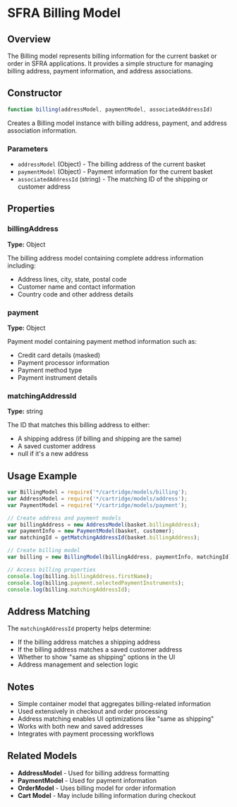# SFRA Billing Model

## Overview

The Billing model represents billing information for the current basket or order in SFRA applications. It provides a simple structure for managing billing address, payment information, and address associations.

## Constructor

```javascript
function billing(addressModel, paymentModel, associatedAddressId)
```

Creates a Billing model instance with billing address, payment, and address association information.

### Parameters

- `addressModel` (Object) - The billing address of the current basket
- `paymentModel` (Object) - Payment information for the current basket
- `associatedAddressId` (string) - The matching ID of the shipping or customer address

## Properties

### billingAddress
**Type:** Object

The billing address model containing complete address information including:
- Address lines, city, state, postal code
- Customer name and contact information
- Country code and other address details

### payment
**Type:** Object

Payment model containing payment method information such as:
- Credit card details (masked)
- Payment processor information
- Payment method type
- Payment instrument details

### matchingAddressId
**Type:** string

The ID that matches this billing address to either:
- A shipping address (if billing and shipping are the same)
- A saved customer address
- null if it's a new address

## Usage Example

```javascript
var BillingModel = require('*/cartridge/models/billing');
var AddressModel = require('*/cartridge/models/address');
var PaymentModel = require('*/cartridge/models/payment');

// Create address and payment models
var billingAddress = new AddressModel(basket.billingAddress);
var paymentInfo = new PaymentModel(basket, customer);
var matchingId = getMatchingAddressId(basket.billingAddress);

// Create billing model
var billing = new BillingModel(billingAddress, paymentInfo, matchingId);

// Access billing properties
console.log(billing.billingAddress.firstName);
console.log(billing.payment.selectedPaymentInstruments);
console.log(billing.matchingAddressId);
```

## Address Matching

The `matchingAddressId` property helps determine:
- If the billing address matches a shipping address
- If the billing address matches a saved customer address
- Whether to show "same as shipping" options in the UI
- Address management and selection logic

## Notes

- Simple container model that aggregates billing-related information
- Used extensively in checkout and order processing
- Address matching enables UI optimizations like "same as shipping"
- Works with both new and saved addresses
- Integrates with payment processing workflows

## Related Models

- **AddressModel** - Used for billing address formatting
- **PaymentModel** - Used for payment information
- **OrderModel** - Uses billing model for order information
- **Cart Model** - May include billing information during checkout

